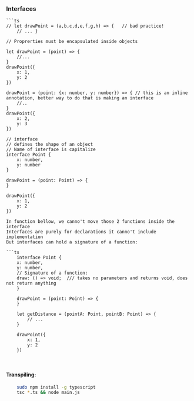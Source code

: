 ### Interfaces
    ```ts
    // let drawPoint = (a,b,c,d,e,f,g,h) => {   // bad practice!
        // ... }

    // Proprerties must be encapsulated inside objects

    let drawPoint = (point) => {
        //...
    }
    drawPoint({
        x: 1,
        y: 2
    })

    drawPoint = (point: {x: number, y: number}) => { // this is an inline annotation, better way to do that is making an interface
        //..
    }
    drawPoint({
        x: 2,
        y: 3
    })

    // interface
    // defines the shape of an object
    // Name of interface is capitalize
    interface Point {
        x: number,
        y: number
    }

    drawPoint = (point: Point) => {
    }

    drawPoint({   
        x: 1,
        y: 2
    })
```
In function bellow, we canno't move those 2 functions inside the interface
Interfaces are purely for declarations it canno't include implementation
But interfaces can hold a signature of a function:

```ts
    interface Point {
    x: number,
    y: number,
    // Signature of a function:
    draw: () => void;  /// takes no parameters and returns void, does not return anything
    }

    drawPoint = (point: Point) => {
    }

    let getDistance = (pointA: Point, pointB: Point) => {
        // ...
    }

    drawPoint({   
        x: 1,
        y: 2
    })
```

<br>

#### Transpiling:
```sh
    sudo npm install -g typescript
    tsc *.ts && node main.js
```